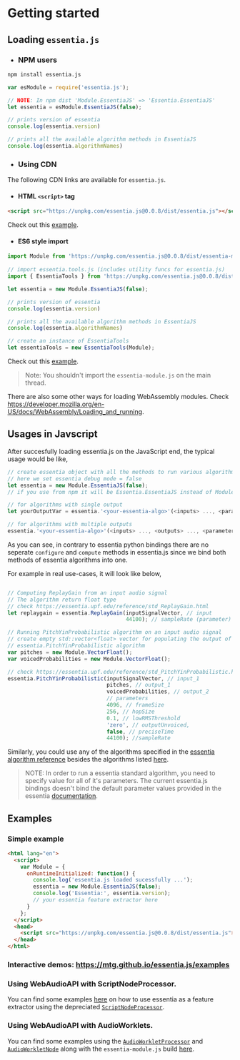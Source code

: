 # Getting started

## Loading `essentia.js`

 - ### NPM users

```bash
npm install essentia.js
```

```javascript
var esModule = require('essentia.js');

// NOTE: In npm dist 'Module.EssentiaJS' => 'Essentia.EssentiaJS'
let essentia = esModule.EssentiaJS(false);

// prints version of essentia
console.log(essentia.version)

// prints all the available algorithm methods in EssentiaJS
console.log(essentia.algorithmNames)
```

- ### Using CDN 

The following CDN links are available for `essentia.js`.
  
- #### HTML `<script>` tag

```html
<script src="https://unpkg.com/essentia.js@0.0.8/dist/essentia.js"></script>
```
Check out this [example](../examples/script-node-processor/example.html). 


- #### ES6 style import

```javascript
import Module from 'https://unpkg.com/essentia.js@0.0.8/dist/essentia-module.js';
  
// import essentia.tools.js (includes utility funcs for essentia.js)
import { EssentiaTools } from 'https://unpkg.com/essentia.js@0.0.8/dist/essentia.tools.js';

let essentia = new Module.EssentiaJS(false);

// prints version of essentia
console.log(essentia.version)

// prints all the available algorithm methods in EssentiaJS
console.log(essentia.algorithmNames)

// create an instance of EssentiaTools
let essentiaTools = new EssentiaTools(Module);
  ```
Check out this [example](../examples/audio-worklets/essentia-worklet-processor.js).

> Note: You shouldn't import the `essentia-module.js` on the main thread.

  There are also some other ways for loading WebAssembly modules. Check https://developer.mozilla.org/en-US/docs/WebAssembly/Loading_and_running.


## Usages in Javscript

After succesfully loading essentia.js on the JavaScript end, the typical usage would be like,

```javascript
// create essentia object with all the methods to run various algorithms
// here we set essentia debug mode = false
let essentia = new Module.EssentiaJS(false);
// if you use from npm it will be Essentia.EssentiaJS instead of Module.EssentiaJS

// for algorithms with single output
let yourOutputVar = essentia.'<your-essentia-algo>'(<inputs> ..., <parameters> ...);

// for algorithms with multiple outputs
essentia.'<your-essentia-algo>'(<inputs> ..., <outputs> ..., <parameters> ...);
```

As you can see, in contrary to essentia python bindings there are no seperate `configure` and `compute` methods in essentia.js since we bind both methods of essentia algorithms into one.

For example in real use-cases, it will look like below,

```javascript

// Computing ReplayGain from an input audio signal
// The algorithm return float type
// check https://essentia.upf.edu/reference/std_ReplayGain.html
let replaygain = essentia.ReplayGain(inputSignalVector, // input
                                     44100); // sampleRate (parameter)

// Running PitchYinProbabilistic algorithm on an input audio signal
// create empty std::vector<float> vector for populating the output of 
// essentia.PitchYinProbabilistic algorithm
var pitches = new Module.VectorFloat();
var voicedProbabilities = new Module.VectorFloat();

// check https://essentia.upf.edu/reference/std_PitchYinProbabilistic.html
essentia.PitchYinProbabilistic(inputSignalVector, // input_1
                               pitches, // output_1
                               voicedProbabilities, // output_2
                               // parameters
                               4096, // frameSize
                               256, // hopSize
                               0.1, // lowRMSThreshold
                               'zero', // outputUnvoiced,
                               false, // preciseTime
                               44100); //sampleRate
```

Similarly, you could use any of the algorithms specified in the [essentia algorithm reference](https://essentia.upf.edu/algorithms_reference.html) besides the algorithms listed [here](../src/python/excluded_algos.md).


> NOTE: In order to run a essentia standard algorithm, you need to specify value for all of it's parameters. The current essentia.js bindings doesn't bind the default parameter values provided in the essentia [documentation](https://essentia.upf.edu/algorithms_reference.html).


## Examples

### Simple example 

```html
<html lang="en">
  <script>
    var Module = {
      onRuntimeInitialized: function() {
        console.log('essentia.js loaded sucessfully ...');
        essentia = new Module.EssentiaJS(false);
        console.log('Essentia:', essentia.version);
        // your essentia feature extractor here
      }
    };
  </script>
  <head>
    <script src="https://unpkg.com/essentia.js@0.0.8/dist/essentia.js"></script>
  </head>
</html>
```

### Interactive demos: https://mtg.github.io/essentia.js/examples

### Using WebAudioAPI with ScriptNodeProcessor.

You can find some examples [here](https://github.com/MTG/essentia.js/tree/module/examples/script-node-processor) on how to use essentia as a feature extractor using the depreciated [`ScriptNodeProcessor`](https://developer.mozilla.org/en-US/docs/Web/API/ScriptProcessorNode).

### Using WebAudioAPI with AudioWorklets.

You can find some examples using the [`AudioWorkletProcessor`](https://developer.mozilla.org/en-US/docs/Web/API/AudioWorkletProcessor) and [`AudioWorkletNode`](https://developer.mozilla.org/en-US/docs/Web/API/AudioWorkletNode) along with the `essentia-module.js` build [here](https://github.com/MTG/essentia.js/tree/module/examples/audio-worklets).

&nbsp;